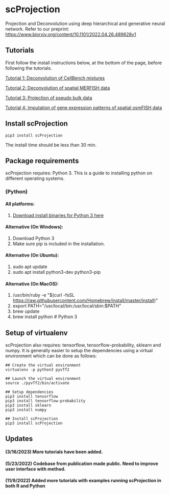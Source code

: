 # scProjection

Projection and Deconvolution using deep hierarchical and generative neural network. Refer to our preprint: https://www.biorxiv.org/content/10.1101/2022.04.26.489628v1

## Tutorials

First follow the install instructions below, at the bottom of the page, before following the tutorials.

[Tutorial 1: Deconvolution of CellBench mixtures](https://github.com/quon-titative-biology/examples/blob/master/scProjection_cellbench/scProjection_cellbench.md)

[Tutorial 2: Deconvolution of spatial MERFISH data](https://github.com/quon-titative-biology/examples/blob/master/scProjection_spatial/MERFISH_deconv_example.md)

[Tutorial 3: Projection of pseudo bulk data](https://github.com/quon-titative-biology/examples/tree/master/scProjection_pseudobulk/readme.md)

[Tutorial 4: Imputation of gene expression patterns of spatial osmFISH data](https://github.com/quon-titative-biology/examples/blob/master/scProjection_imputation/readme.md)

## Install scProjection
```shell
pip3 install scProjection
```
The install time should be less than 30 min.
## Package requirements

scProjection requires: Python 3. This is a guide to installing python on different operating systems.

### (Python)
  #### All platforms:
  1. [Download install binaries for Python 3 here](https://www.python.org/downloads/release/)
  #### Alternative (On Windows):
  1. Download Python 3
  2. Make sure pip is included in the installation.

  #### Alternative (On Ubuntu):
  1. sudo apt update
  2. sudo apt install python3-dev python3-pip

  #### Alternative (On MacOS):
  1. /usr/bin/ruby -e "$(curl -fsSL https://raw.githubusercontent.com/Homebrew/install/master/install)"
  2. export PATH="/usr/local/bin:/usr/local/sbin:$PATH"
  3. brew update
  4. brew install python  # Python 3

## Setup of virtualenv

scProjection also requires: tensorflow, tensorflow-probability, sklearn and numpy. It is generally easier to setup the dependencies using a virtual environment which can be done as follows:

```shell
## Create the virtual environment
virtualenv -p python3 pyvTf2

## Launch the virtual environment
source ./pyvTf2/bin/activate

## Setup dependencies
pip3 install tensorflow
pip3 install tensorflow-probability
pip3 install sklearn
pip3 install numpy

## Install scProjection
pip3 install scProjection
```

## Updates
#### (3/16/2023) More tutorials have been added.
#### (5/23/2022) Codebase from publication made public. Need to improve user interface with method.
#### (11/9/2022) Added more tutorials with examples running scProjection in both R and Python
